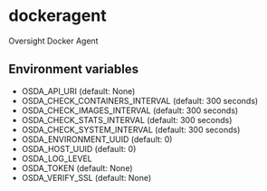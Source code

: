 # dockeragent

Oversight Docker Agent

## Environment variables

* OSDA_API_URI (default: None)
* OSDA_CHECK_CONTAINERS_INTERVAL (default: 300 seconds)
* OSDA_CHECK_IMAGES_INTERVAL (default: 300 seconds)
* OSDA_CHECK_STATS_INTERVAL (default: 300 seconds)
* OSDA_CHECK_SYSTEM_INTERVAL (default: 300 seconds)
* OSDA_ENVIRONMENT_UUID (default: 0)
* OSDA_HOST_UUID (default: 0)
* OSDA_LOG_LEVEL
* OSDA_TOKEN (default: None)
* OSDA_VERIFY_SSL (default: None)
